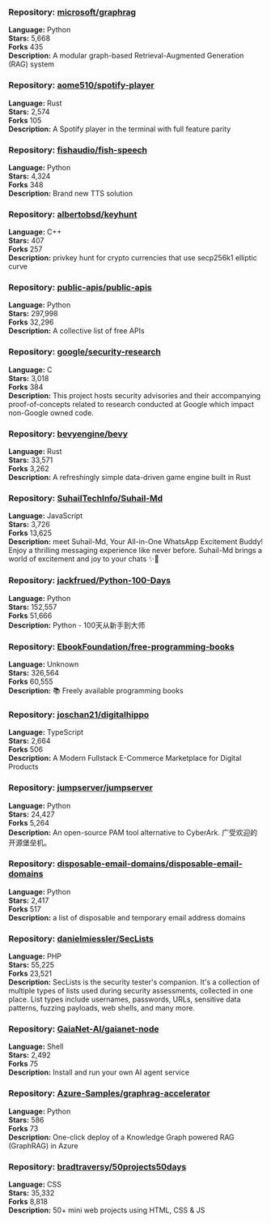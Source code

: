 ### **Repository:** [microsoft/graphrag](https://github.com/microsoft/graphrag)  

**Language:** Python  
**Stars:** 5,668  
**Forks** 435  
**Description:** A modular graph-based Retrieval-Augmented Generation (RAG) system  

### **Repository:** [aome510/spotify-player](https://github.com/aome510/spotify-player)  

**Language:** Rust  
**Stars:** 2,574  
**Forks** 105  
**Description:** A Spotify player in the terminal with full feature parity  

### **Repository:** [fishaudio/fish-speech](https://github.com/fishaudio/fish-speech)  

**Language:** Python  
**Stars:** 4,324  
**Forks** 348  
**Description:** Brand new TTS solution  

### **Repository:** [albertobsd/keyhunt](https://github.com/albertobsd/keyhunt)  

**Language:** C++  
**Stars:** 407  
**Forks** 257  
**Description:** privkey hunt for crypto currencies that use secp256k1 elliptic curve  

### **Repository:** [public-apis/public-apis](https://github.com/public-apis/public-apis)  

**Language:** Python  
**Stars:** 297,998  
**Forks** 32,296  
**Description:** A collective list of free APIs  

### **Repository:** [google/security-research](https://github.com/google/security-research)  

**Language:** C  
**Stars:** 3,018  
**Forks** 384  
**Description:** This project hosts security advisories and their accompanying proof-of-concepts related to research conducted at Google which impact non-Google owned code.  

### **Repository:** [bevyengine/bevy](https://github.com/bevyengine/bevy)  

**Language:** Rust  
**Stars:** 33,571  
**Forks** 3,262  
**Description:** A refreshingly simple data-driven game engine built in Rust  

### **Repository:** [SuhailTechInfo/Suhail-Md](https://github.com/SuhailTechInfo/Suhail-Md)  

**Language:** JavaScript  
**Stars:** 3,726  
**Forks** 13,625  
**Description:** meet Suhail-Md, Your All-in-One WhatsApp Excitement Buddy! Enjoy a thrilling messaging experience like never before. Suhail-Md brings a world of excitement and joy to your chats ✨🤖  

### **Repository:** [jackfrued/Python-100-Days](https://github.com/jackfrued/Python-100-Days)  

**Language:** Python  
**Stars:** 152,557  
**Forks** 51,666  
**Description:** Python - 100天从新手到大师  

### **Repository:** [EbookFoundation/free-programming-books](https://github.com/EbookFoundation/free-programming-books)  

**Language:** Unknown  
**Stars:** 326,564  
**Forks** 60,555  
**Description:** 📚 Freely available programming books  

### **Repository:** [joschan21/digitalhippo](https://github.com/joschan21/digitalhippo)  

**Language:** TypeScript  
**Stars:** 2,664  
**Forks** 506  
**Description:** A Modern Fullstack E-Commerce Marketplace for Digital Products  

### **Repository:** [jumpserver/jumpserver](https://github.com/jumpserver/jumpserver)  

**Language:** Python  
**Stars:** 24,427  
**Forks** 5,264  
**Description:** An open-source PAM tool alternative to CyberArk. 广受欢迎的开源堡垒机。  

### **Repository:** [disposable-email-domains/disposable-email-domains](https://github.com/disposable-email-domains/disposable-email-domains)  

**Language:** Python  
**Stars:** 2,417  
**Forks** 517  
**Description:** a list of disposable and temporary email address domains  

### **Repository:** [danielmiessler/SecLists](https://github.com/danielmiessler/SecLists)  

**Language:** PHP  
**Stars:** 55,225  
**Forks** 23,521  
**Description:** SecLists is the security tester's companion. It's a collection of multiple types of lists used during security assessments, collected in one place. List types include usernames, passwords, URLs, sensitive data patterns, fuzzing payloads, web shells, and many more.  

### **Repository:** [GaiaNet-AI/gaianet-node](https://github.com/GaiaNet-AI/gaianet-node)  

**Language:** Shell  
**Stars:** 2,492  
**Forks** 75  
**Description:** Install and run your own AI agent service  

### **Repository:** [Azure-Samples/graphrag-accelerator](https://github.com/Azure-Samples/graphrag-accelerator)  

**Language:** Python  
**Stars:** 586  
**Forks** 73  
**Description:** One-click deploy of a Knowledge Graph powered RAG (GraphRAG) in Azure  

### **Repository:** [bradtraversy/50projects50days](https://github.com/bradtraversy/50projects50days)  

**Language:** CSS  
**Stars:** 35,332  
**Forks** 8,818  
**Description:** 50+ mini web projects using HTML, CSS & JS  

